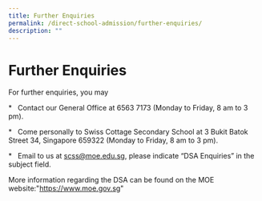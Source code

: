 ```yaml
---
title: Further Enquiries
permalink: /direct-school-admission/further-enquiries/
description: ""
---
```

# Further Enquiries



For further enquiries, you may

\*&nbsp;&nbsp; Contact our General Office at 6563 7173 (Monday to Friday, 8 am to 3 pm).

\*&nbsp;&nbsp; Come personally to Swiss Cottage Secondary School at&nbsp;3 Bukit Batok Street 34, Singapore 659322 (Monday to Friday, 8 am to 3 pm).

\*&nbsp;&nbsp; Email to us at&nbsp;scss@moe.edu.sg, please indicate “DSA Enquiries” in the subject field.

More information regarding the DSA can be found on the MOE website:"https://www.moe.gov.sg"